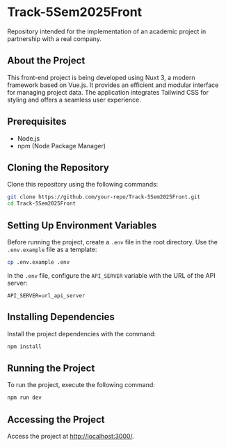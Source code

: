 # Track-5Sem2025Front

Repository intended for the implementation of an academic project in partnership with a real company.

## About the Project

This front-end project is being developed using Nuxt 3, a modern framework based on Vue.js. It provides an efficient and modular interface for managing project data. The application integrates Tailwind CSS for styling and offers a seamless user experience.

## Prerequisites

- Node.js
- npm (Node Package Manager)

## Cloning the Repository

Clone this repository using the following commands:

```bash
git clone https://github.com/your-repo/Track-5Sem2025Front.git
cd Track-5Sem2025Front
```

## Setting Up Environment Variables

Before running the project, create a `.env` file in the root directory. Use the `.env.example` file as a template:

```bash
cp .env.example .env
```

In the `.env` file, configure the `API_SERVER` variable with the URL of the API server:

```
API_SERVER=url_api_server
```

## Installing Dependencies

Install the project dependencies with the command:

```bash
npm install
```

## Running the Project
To run the project, execute the following command:

```bash
npm run dev
```

## Accessing the Project
Access the project at [http://localhost:3000/](http://localhost:3000/).
